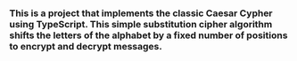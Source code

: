 ### This is a project that implements the classic Caesar Cypher using TypeScript. This simple substitution cipher algorithm shifts the letters of the alphabet by a fixed number of positions to encrypt and decrypt messages.
